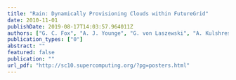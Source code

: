 ```yaml
---
title: "Rain: Dynamically Provisioning Clouds within FutureGrid"
date: 2010-11-01
publishDate: 2019-08-17T14:03:57.964011Z
authors: ["G. C. Fox", "A. J. Younge", "G. von Laszewski", "A. Kulshrestha", "F. Wang"]
publication_types: ["0"]
abstract: ""
featured: false
publication: ""
url_pdf: "http://sc10.supercomputing.org/?pg=posters.html"
---
```


